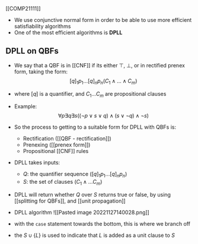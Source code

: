 [[COMP21111]]

- We use conjunctive normal form in order to be able to use more efficient satisfiability algorithms
- One of the most efficient algorithms is **DPLL**

## DPLL on QBFs

- We say that a QBF is in [[CNF]] if its either $\top$, $\bot$, or in rectified prenex form, taking the form:
$$[q]_1 p_1 ... [q]_n p_n(C_1\land ... \land C_m)$$
- where $[q]$ is a quantifier, and $C_1...C_m$ are propositional clauses
- Example:
  $$\forall p \exists q \exists s((\neg p \lor s \lor q) \land (s \lor \neg q) \land \neg s)$$
- So the process to getting to a suitable form for DPLL with QBFs is:
	- Rectification ([[QBF - rectification]])
	- Prenexing ([[prenex form]])
	- Propositional [[CNF]] rules

- DPLL takes inputs:
	- $Q$: the quantifier sequence ($[q]_1 p_1 ... [q]_n p_n$)
	- $S$: the set of clauses ($C_1\land ... C_m$)
- DPLL will return whether $Q$ over $S$ returns true or false, by using [[splitting for QBFs]], and [[unit propagation]]

- DPLL algorithm
![[Pasted image 20221127140028.png]]

- with the `case` statement towards the bottom, this is where we branch off
- the $S \cup \{L\}$ is used to indicate that $L$ is added as a unit clause to $S$